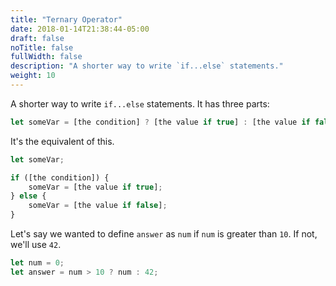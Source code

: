 ```yaml
---
title: "Ternary Operator"
date: 2018-01-14T21:38:44-05:00
draft: false
noTitle: false
fullWidth: false
description: "A shorter way to write `if...else` statements."
weight: 10
---
```


A shorter way to write `if...else` statements. It has three parts:

```javascript
let someVar = [the condition] ? [the value if true] : [the value if false];
```

It's the equivalent of this.

```javascript
let someVar;

if ([the condition]) {
	someVar = [the value if true];
} else {
	someVar = [the value if false];
}
```

Let's say we wanted to define `answer` as `num` if `num` is greater than `10`. If not, we'll use `42`.

```javascript
let num = 0;
let answer = num > 10 ? num : 42;
```